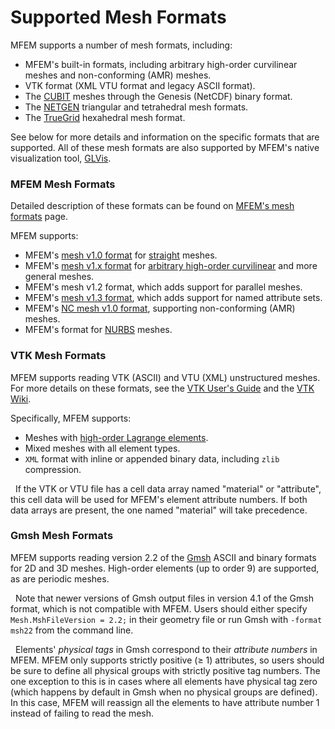 # Supported Mesh Formats

MFEM supports a number of mesh formats, including:

  - MFEM's built-in formats, including arbitrary high-order curvilinear meshes
    and non-conforming (AMR) meshes.
  - VTK format (XML VTU format and legacy ASCII format).
  - The [CUBIT](https://cubit.sandia.gov/) meshes through the Genesis (NetCDF)
    binary format.
  - The [NETGEN](https://sourceforge.net/projects/netgen-mesher/) triangular and
    tetrahedral mesh formats.
  - The [TrueGrid](http://www.truegrid.com/) hexahedral mesh format.

See below for more details and information on the specific formats that are
supported. All of these mesh formats are also supported by MFEM's native
visualization tool, [GLVis](https://glvis.org/).


### MFEM Mesh Formats

Detailed description of these formats can be found on [MFEM's mesh
formats](mesh-format-v1.0.md) page.

MFEM supports:

  - MFEM's [mesh v1.0 format](mesh-format-v1.0.md#mfem-mesh-v10) for
    [straight](mesh-format-v1.0.md#straight-meshes) meshes.
  - MFEM's [mesh v1.x format](mesh-format-v1.x.md) for [arbitrary high-order
    curvilinear](mesh-format-v1.0.md#curvilinear-and-more-general-meshes) and
    more general meshes.
  - MFEM's mesh v1.2 format, which adds support for parallel meshes.
  - MFEM's [mesh v1.3 format](mesh-format-v.1.0.md#mfem-meshv13), which adds support for named attribute sets.
  - MFEM's [NC mesh v1.0 format](mesh-format-v1.0.md#mfem-nc-mesh-v10),
    supporting non-conforming (AMR) meshes.
  - MFEM's format for [NURBS](mesh-format-v1.0.md#nurbs-meshes) meshes.

### VTK Mesh Formats

MFEM supports reading VTK (ASCII) and VTU (XML) unstructured meshes. For more details on
these formats, see the [VTK User's
Guide](https://vtk.org/wp-content/uploads/2015/04/file-formats.pdf) and the [VTK
Wiki](https://vtk.org/Wiki/VTK_XML_Formats).

Specifically, MFEM supports:

- Meshes with [high-order Lagrange
  elements](https://blog.kitware.com/modeling-arbitrary-order-lagrange-finite-elements-in-the-visualization-toolkit/).
- Mixed meshes with all element types.
- `XML` format with inline or appended binary data, including `zlib` compression.

<i class="fa fa-info-circle" style="color:green"></i>&nbsp;
If the VTK or VTU file has a cell data array named "material" or "attribute",
this cell data will be used for MFEM's element attribute numbers. If both data
arrays are present, the one named "material" will take precedence.

### Gmsh Mesh Formats

MFEM supports reading version 2.2 of the [Gmsh](https://gmsh.info/) ASCII and
binary formats for 2D and 3D meshes. High-order elements (up to order 9) are
supported, as are periodic meshes.

<i class="fa fa-warning" style="color:red"></i>&nbsp;
Note that newer versions of Gmsh output files in version 4.1 of the Gmsh format,
which is not compatible with MFEM. Users should either specify
`Mesh.MshFileVersion = 2.2;` in their geometry file or run Gmsh with `-format
msh22` from the command line.

<i class="fa fa-info-circle" style="color:green"></i>&nbsp;
Elements' _physical tags_ in Gmsh correspond to their _attribute numbers_ in
MFEM. MFEM only supports strictly positive (&#8805; 1) attributes, so users
should be sure to define all physical groups with strictly positive tag numbers.
The one exception to this is in cases where all elements have physical tag zero
(which happens by default in Gmsh when no physical groups are defined). In this
case, MFEM will reassign all the elements to have attribute number 1 instead of
failing to read the mesh.
